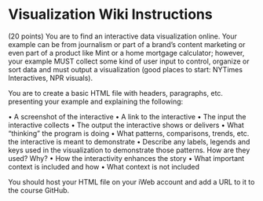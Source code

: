 # Visualization Wiki Instructions

(20 points)
You are to find an interactive data visualization online. Your example can be from journalism or part of a brand’s content marketing or even part of a product like Mint or a home mortgage calculator; however, your example MUST collect some kind of user input to control, organize or sort data and must output a visualization (good places to start: NYTimes Interactives, NPR visuals).

You are to create a basic HTML file with headers, paragraphs, etc. presenting your example and explaining the following:
  
• A screenshot of the interactive
• A link to the interactive
• The input the interactive collects
• The output the interactive shows or delivers
• What “thinking” the program is doing
• What patterns, comparisons, trends, etc. the interactive is meant to demonstrate
• Describe any labels, legends and keys used in the visualization to demonstrate those patterns. How are they used? Why?
• How the interactivity enhances the story
• What important context is included and how
• What context is not included
  
You should host your HTML file on your iWeb account and add a URL to it to the course GitHub.

